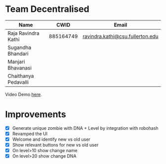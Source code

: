 # Team Decentralised

| Name | CWID | Email |
| ----------- | ----------- | ----------- |
| Raja Ravindra Kathi | 885164749 | ravindra.kathi@csu.fullerton.edu |
| Sugandha Bhandari |  | |
| Manjari Bhavanasi | | |
| Chaithanya Pedavalli | | |

Video Demo [here](https://youtu.be/63zC_D6Hbd8).


# Improvements
 
- [x] Generate unique zombie with DNA + Level by integration with robohash
- [x] Revamped the UI
- [x] Welcome and identify new vs old user
- [x] Show relevant buttons for new vs old user
- [x] On level>10 show change name
- [x] On level>20 show change DNA